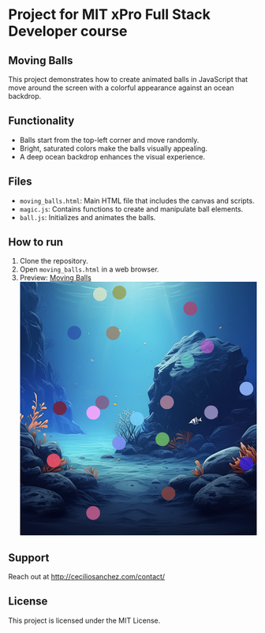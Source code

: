 # Project for MIT xPro Full Stack Developer course

## Moving Balls

This project demonstrates how to create animated balls in JavaScript that move around the screen with a colorful appearance against an ocean backdrop.

## Functionality

- Balls start from the top-left corner and move randomly.
- Bright, saturated colors make the balls visually appealing.
- A deep ocean backdrop enhances the visual experience.

## Files

- `moving_balls.html`: Main HTML file that includes the canvas and scripts.</br>
- `magic.js`: Contains functions to create and manipulate ball elements.</br>
- `ball.js`: Initializes and animates the balls.

## How to run

1. Clone the repository.
2. Open `moving_balls.html` in a web browser.
3. Preview: <a href="https://ceciliosanchez.com/github/xpro/moving_balls/ball.html" target="_blank">Moving Balls![Animation Screenshot](img/screenshot.png)</a>

## Support

Reach out at http://ceciliosanchez.com/contact/

## License

This project is licensed under the MIT License.
